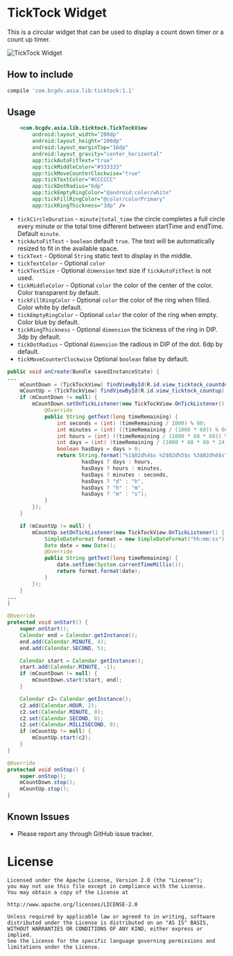 # TickTock Widget

This is a circular widget that can be used to display a count down timer or a count up timer.

![TickTock Widget](http://i.giphy.com/Pdx51JBf5f90A.gif)

## How to include

```groovy
compile 'com.bcgdv.asia.lib:ticktock:1.1'
```

## Usage

```xml
    <com.bcgdv.asia.lib.ticktock.TickTockView
        android:layout_width="200dp"
        android:layout_height="200dp"
        android:layout_marginTop="16dp"
        android:layout_gravity="center_horizontal"
		app:tickAutoFitText="true"
        app:tickMiddleColor="#333333"
        app:tickMoveCounterClockwise="true"
        app:tickTextColor="#CCCCCC"
        app:tickDotRadius="6dp"
        app:tickEmptyRingColor="@android:color/white"
        app:tickFillRingColor="@color/colorPrimary"
        app:tickRingThickness="3dp" />
```

- `tickCircleDuration` - `minute|total_time` the circle completes a full circle every minute or the total time different between startTime and endTime. Default `minute`.
- `tickAutoFitText` - `boolean` default `true`. The text will be automatically resized to fit in the available space.
- `tickText` - Optional `String` static text to display in the middle.
- `tickTextColor` - Optional `color`
- `tickTextSize` - Optional `dimension` text size if `tickAutoFitText` is not used.
- `tickMiddleColor` - Optional `color` the color of the center of the color. Color transparent by default.
- `tickFillRingColor` - Optional `color` the color of the ring when filled. Color white by default.
- `tickEmptyRingColor` - Optional `color` the color of the ring when empty. Color blue by default.
- `tickRingThickness` - Optional `dimension` the tickness of the ring in DIP. 3dp by default.
- `tickDotRadius` - Optional `dimension` the radious in DIP of the dot. 6dp by default.
- `tickMoveCounterClockwise` Optional `boolean` false by default.

```java
public void onCreate(Bundle savedInstanceState) {
...
    mCountDown = (TickTockView) findViewById(R.id.view_ticktock_countdown);
    mCountUp = (TickTockView) findViewById(R.id.view_ticktock_countup);
    if (mCountDown != null) {
        mCountDown.setOnTickListener(new TickTockView.OnTickListener() {
            @Override
            public String getText(long timeRemaining) {
                int seconds = (int) (timeRemaining / 1000) % 60;
                int minutes = (int) ((timeRemaining / (1000 * 60)) % 60);
                int hours = (int) ((timeRemaining / (1000 * 60 * 60)) % 24);
                int days = (int) (timeRemaining / (1000 * 60 * 60 * 24));
                boolean hasDays = days > 0;
                return String.format("%1$02d%4$s %2$02d%5$s %3$02d%6$s",
                        hasDays ? days : hours,
                        hasDays ? hours : minutes,
                        hasDays ? minutes : seconds,
                        hasDays ? "d" : "h",
                        hasDays ? "h" : "m",
                        hasDays ? "m" : "s");
            }
        });
    }

    if (mCountUp != null) {
        mCountUp.setOnTickListener(new TickTockView.OnTickListener() {
            SimpleDateFormat format = new SimpleDateFormat("hh:mm:ss");
            Date date = new Date();
            @Override
            public String getText(long timeRemaining) {
                date.setTime(System.currentTimeMillis());
                return format.format(date);
            }
        });
    }
...
}

@Override
protected void onStart() {
    super.onStart();
    Calendar end = Calendar.getInstance();
    end.add(Calendar.MINUTE, 4);
    end.add(Calendar.SECOND, 5);

    Calendar start = Calendar.getInstance();
    start.add(Calendar.MINUTE, -1);
    if (mCountDown != null) {
        mCountDown.start(start, end);
    }

    Calendar c2= Calendar.getInstance();
    c2.add(Calendar.HOUR, 2);
    c2.set(Calendar.MINUTE, 0);
    c2.set(Calendar.SECOND, 0);
    c2.set(Calendar.MILLISECOND, 0);
    if (mCountUp != null) {
        mCountUp.start(c2);
    }
}

@Override
protected void onStop() {
    super.onStop();
    mCountDown.stop();
    mCountUp.stop();
}
```

## Known Issues

- Please report any through GitHub issue tracker.

License
=======

    Licensed under the Apache License, Version 2.0 (the "License");
    you may not use this file except in compliance with the License.
    You may obtain a copy of the License at

    http://www.apache.org/licenses/LICENSE-2.0

    Unless required by applicable law or agreed to in writing, software
    distributed under the License is distributed on an "AS IS" BASIS,
    WITHOUT WARRANTIES OR CONDITIONS OF ANY KIND, either express or implied.
    See the License for the specific language governing permissions and
    limitations under the License.
